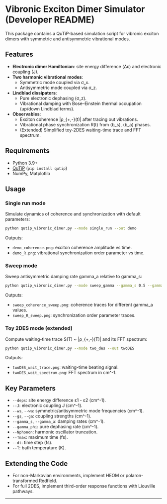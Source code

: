 # Vibronic Exciton Dimer Simulator (Developer README)

This package contains a QuTiP-based simulation script for vibronic exciton dimers with symmetric and antisymmetric vibrational modes.

## Features

- **Electronic dimer Hamiltonian**: site energy difference (Δε) and electronic coupling (J).
- **Two harmonic vibrational modes**:
  - Symmetric mode coupled via σ_x.
  - Antisymmetric mode coupled via σ_z.
- **Lindblad dissipators**:
  - Pure electronic dephasing (σ_z).
  - Vibrational damping with Bose–Einstein thermal occupation (up/down Lindblad terms).
- **Observables**:
  - Exciton coherence |ρ_{+,-}(t)| after tracing out vibrations.
  - Vibrational phase synchronization R(t) from ⟨b_s⟩, ⟨b_a⟩ phases.
  - (Extended) Simplified toy-2DES waiting-time trace and FFT spectrum.

## Requirements

- Python 3.9+
- [QuTiP](http://qutip.org/) (`pip install qutip`)
- NumPy, Matplotlib

## Usage

### Single run mode
Simulate dynamics of coherence and synchronization with default parameters:

```bash
python qutip_vibronic_dimer.py --mode single_run --out demo
```

Outputs:
- `demo_coherence.png`: exciton coherence amplitude vs time.
- `demo_R.png`: vibrational synchronization order parameter vs time.

### Sweep mode
Sweep antisymmetric damping rate gamma_a relative to gamma_s:

```bash
python qutip_vibronic_dimer.py --mode sweep_gamma --gamma_s 0.5 --gamma_a_list 1 2 4 8 --out sweep
```

Outputs:
- `sweep_coherence_sweep.png`: coherence traces for different gamma_a values.
- `sweep_R_sweep.png`: synchronization order parameter traces.

### Toy 2DES mode (extended)
Compute waiting-time trace S(T) ~ |ρ_{+,-}(T)| and its FFT spectrum:

```bash
python qutip_vibronic_dimer.py --mode two_des --out twoDES
```

Outputs:
- `twoDES_wait_trace.png`: waiting-time beating signal.
- `twoDES_wait_spectrum.png`: FFT spectrum in cm^-1.

## Key Parameters

- `--deps`: site energy difference ε1 - ε2 (cm^-1).
- `--J`: electronic coupling J (cm^-1).
- `--ws`, `--wa`: symmetric/antisymmetric mode frequencies (cm^-1).
- `--gs`, `--ga`: coupling strengths (cm^-1).
- `--gamma_s`, `--gamma_a`: damping rates (cm^-1).
- `--gamma_phi`: pure dephasing rate (cm^-1).
- `--Nphonon`: harmonic oscillator truncation.
- `--Tmax`: maximum time (fs).
- `--dt`: time step (fs).
- `--T`: bath temperature (K).

## Extending the Code

- For non-Markovian environments, implement HEOM or polaron-transformed Redfield.
- For full 2DES, implement third-order response functions with Liouville pathways.

---
